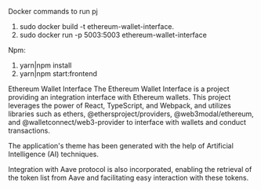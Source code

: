 Docker commands to run pj
1. sudo docker build -t ethereum-wallet-interface.
2. sudo docker run -p 5003:5003 ethereum-wallet-interface

Npm:
1. yarn|npm install
2. yarn|npm start:frontend


Ethereum Wallet Interface
The Ethereum Wallet Interface is a project providing an integration interface with Ethereum wallets. 
This project leverages the power of React, TypeScript, and Webpack, and utilizes libraries such as ethers, @ethersproject/providers, @web3modal/ethereum, and @walletconnect/web3-provider to interface with wallets and conduct transactions.

The application's theme has been generated with the help of Artificial Intelligence (AI) techniques.

Integration with Aave protocol is also incorporated, enabling the retrieval of the token list from Aave and facilitating easy interaction with these tokens.
